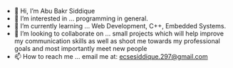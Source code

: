 - 👋 Hi, I’m Abu Bakr Siddique
- 👀 I’m interested in ... programming in general.
- 🌱 I’m currently learning ... Web Development, C++, Embedded Systems.
- 💞️ I’m looking to collaborate on ... small projects which will help improve my communication skills as well as shoot me towards my professional goals and most importantly meet new people
- 📫 How to reach me ... email me at: ecsesiddique.297@gmail.com

<!---
Not-Paimon/Not-Paimon is a ✨ special ✨ repository because its `README.md` (this file) appears on your GitHub profile.
You can click the Preview link to take a look at your changes.
--->
